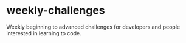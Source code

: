 # weekly-challenges
Weekly beginning to advanced challenges for developers and people interested in learning to code.
